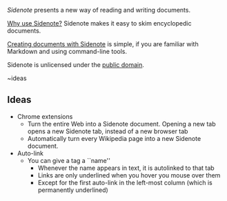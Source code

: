 *Sidenote* presents a new way of reading and writing documents.

[Why use Sidenote?](##why) Sidenote makes it easy to skim encyclopedic documents.

[Creating documents with Sidenote](##creatingdocs) is simple, if you are familiar with Markdown and using command-line tools.

Sidenote is unlicensed under the [public domain](##opensource).

~ideas
## Ideas

- Chrome extensions
    - Turn the entire Web into a Sidenote document. Opening a new tab opens
      a new Sidenote tab, instead of a new browser tab
    - Automatically turn every Wikipedia page into a new Sidenote document.
- Auto-link
    - You can give a tag a ``name''
        - Whenever the name appears in text, it is autolinked to that tab
        - Links are only underlined when you hover you mouse over them
        - Except for the first auto-link in the left-most column (which is
          permanently underlined)